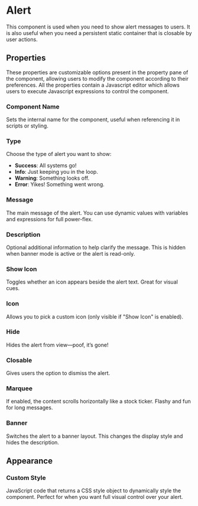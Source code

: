 # Alert

This component is used when you need to show alert messages to users. It is also useful when you need a persistent static container that is closable by user actions.

[//]: # (<iframe width="100%" height="500" src="https://pd-docs-adminportal-test.shesha.dev/shesha/forms-designer/?id=793ec3d1-04c1-4253-adec-6521f82be88b" title="Alert Component" ></iframe>)

## Properties

These properties are customizable options present in the property pane of the component, allowing users to modify the component according to their preferences. All the properties contain a Javascript editor which allows users to execute Javascript expressions to control the component.

### Component Name
Sets the internal name for the component, useful when referencing it in scripts or styling.

### Type
Choose the type of alert you want to show:

- **Success**: All systems go!
- **Info**: Just keeping you in the loop.
- **Warning**: Something looks off.
- **Error**: Yikes! Something went wrong.

### Message
The main message of the alert. You can use dynamic values with variables and expressions for full power-flex.

### Description
Optional additional information to help clarify the message. This is hidden when banner mode is active or the alert is read-only.

### Show Icon
Toggles whether an icon appears beside the alert text. Great for visual cues.

### Icon
Allows you to pick a custom icon (only visible if "Show Icon" is enabled).

### Hide
Hides the alert from view—poof, it’s gone!

### Closable
Gives users the option to dismiss the alert.

### Marquee
If enabled, the content scrolls horizontally like a stock ticker. Flashy and fun for long messages.

### Banner
Switches the alert to a banner layout. This changes the display style and hides the description.

## Appearance
### Custom Style
JavaScript code that returns a CSS style object to dynamically style the component. Perfect for when you want full visual control over your alert.